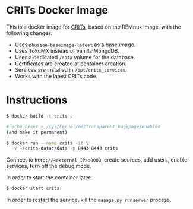 
# CRITs Docker Image

This is a docker image for [CRITs](https://github.com/crits/crits),
based on the REMnux image, with the following changes:

- Uses `phusion-baseimage-latest` as a base image.
- Uses TokuMX instead of vanilla MongoDB.
- Uses a dedicated `/data` volume for the database.
- Certificates are created at container creation.
- Services are installed in `/opt/crits_services`.
- Works with the latest CRITs code.

# Instructions

```bash
$ docker build -t crits .

# echo never > /sys/kernel/mm/transparent_hugepage/enabled
(and make it permanent)

$ docker run --name crits -it \
  -v ~/crits-data:/data -p 8443:8443 crits
```

Connect to `http://<external IP>:8080`, create sources, add users,
enable services, turn off the debug mode.

In order to start the container later:

```bash
$ docker start crits
```

In order to restart the service, kill the `manage.py runserver` process.
